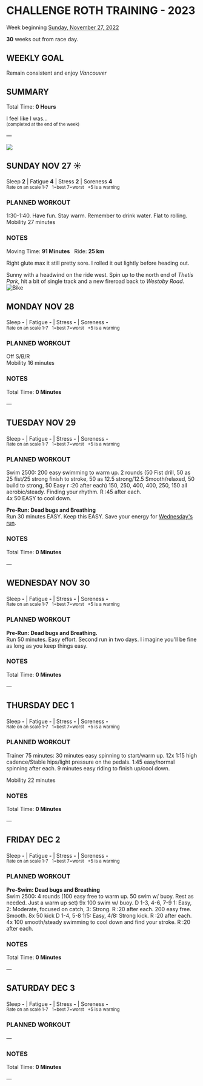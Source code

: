 # CHALLENGE ROTH TRAINING - 2023
Week beginning [Sunday, November 27, 2022](javascript:flick('sun');)

**30** weeks out from race day.

## WEEKLY GOAL
Remain consistent and enjoy _Vancouver_

## SUMMARY
Total Time: **0 Hours**

I feel like I was...
<br /><sup>(completed at the end of the week)</sup>

&mdash;

![](/assets/jpg/II-9x550.jpeg)

## SUNDAY NOV 27 ☀️
Sleep **2** | Fatigue **4** | Stress **2** | Soreness **4**
<sup><br />Rate on an scale 1-7 &nbsp; 1=best 7=worst &nbsp; +5 is a warning</sup>

### PLANNED WORKOUT
1:30-1:40. Have fun. Stay warm. Remember to drink water. Flat to rolling.  
Mobility 27 minutes

### NOTES
Moving Time: **91 Minutes**  &nbsp; Ride: **25 km**

Right glute max it still pretty sore. I rolled it out lightly before heading out.

Sunny with a headwind on the ride west.
Spin up to the north end of _Thetis Park_, hit a bit of single track and a new fireroad back to _Westoby Road_.
![Bike](/assets/jpg/20221127.jpeg)

<!---->
## MONDAY NOV 28
Sleep **-** | Fatigue **-** | Stress **-** | Soreness **-**
<sup><br />Rate on an scale 1-7 &nbsp; 1=best 7=worst &nbsp; +5 is a warning</sup>

### PLANNED WORKOUT
Off S/B/R  
Mobility 16 minutes

### NOTES
Total Time: **0 Minutes**

&mdash;  

<!---->
## TUESDAY NOV 29
Sleep **-** | Fatigue **-** | Stress **-** | Soreness **-**
<sup><br />Rate on an scale 1-7 &nbsp; 1=best 7=worst &nbsp; +5 is a warning</sup>

### PLANNED WORKOUT
Swim 2500: 
200 easy swimming to warm up. 
2 rounds (50 Fist drill, 50 as 25 fist/25 strong finish to stroke, 50 as 12.5 strong/12.5 Smooth/relaxed, 50 build to strong, 50 Easy r :20 after each) 
150, 250, 400, 400, 250, 150 all aerobic/steady. Finding your rhythm. R :45 after each.   
4x 50 EASY to cool down.

**Pre-Run: Dead bugs and Breathing**   
Run 30 minutes EASY. Keep this EASY. Save your energy for [Wednesday's run](javascript:flick('wed');).

### NOTES
Total Time: **0 Minutes**

&mdash;  

<!---->
## WEDNESDAY NOV 30
Sleep **-** | Fatigue **-** | Stress **-** | Soreness **-**
<sup><br />Rate on an scale 1-7 &nbsp; 1=best 7=worst &nbsp; +5 is a warning</sup>

### PLANNED WORKOUT
**Pre-Run: Dead bugs and Breathing.**   
Run 50 minutes. Easy effort. Second run in two days. I imagine you'll be fine as long as you keep things easy. 

### NOTES
Total Time: **0 Minutes**

&mdash;  

<!---->
## THURSDAY DEC 1
Sleep **-** | Fatigue **-** | Stress **-** | Soreness **-**
<sup><br />Rate on an scale 1-7 &nbsp; 1=best 7=worst &nbsp; +5 is a warning</sup>

### PLANNED WORKOUT
Trainer 75 minutes:
30 minutes easy spinning to start/warm up.
12x 1:15 high cadence/Stable hips/light pressure on the pedals. 1:45 easy/normal spinning after each.
9 minutes easy riding to finish up/cool down.

Mobility 22 minutes

### NOTES
Total Time: **0 Minutes**

&mdash;  

<!---->
## FRIDAY DEC 2
Sleep **-** | Fatigue **-** | Stress **-** | Soreness **-**
<sup><br />Rate on an scale 1-7 &nbsp; 1=best 7=worst &nbsp; +5 is a warning</sup>

### PLANNED WORKOUT
**Pre-Swim: Dead bugs and Breathing**    
Swim 2500: 
4 rounds (100 easy free to warm up. 50 swim w/ buoy. Rest as needed. Just a warm up set) 
9x 100 swim w/ buoy. D 1-3, 4-6, 7-9 1: Easy, 2: Moderate, focused on catch, 3: Strong. R :20 after each. 
200 easy free. Smooth. 
8x 50 kick D 1-4, 5-8 1/5: Easy, 4/8: Strong kick. R :20 after each. 
4x 100 smooth/steady swimming to cool down and find your stroke. R :20 after each.

### NOTES
Total Time: **0 Minutes**

&mdash;  

<!---->
## SATURDAY DEC 3
Sleep **-** | Fatigue **-** | Stress **-** | Soreness **-**
<sup><br />Rate on an scale 1-7 &nbsp; 1=best 7=worst &nbsp; +5 is a warning</sup>

### PLANNED WORKOUT
&mdash;  

### NOTES
Total Time: **0 Minutes**

&mdash;  
